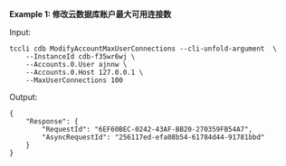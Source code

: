 **Example 1: 修改云数据库账户最大可用连接数**



Input: 

```
tccli cdb ModifyAccountMaxUserConnections --cli-unfold-argument  \
    --InstanceId cdb-f35wr6wj \
    --Accounts.0.User ajnnw \
    --Accounts.0.Host 127.0.0.1 \
    --MaxUserConnections 100
```

Output: 
```
{
    "Response": {
        "RequestId": "6EF60BEC-0242-43AF-BB20-270359FB54A7",
        "AsyncRequestId": "256117ed-efa08b54-61784d44-91781bbd"
    }
}
```

